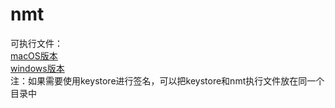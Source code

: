 # nmt
可执行文件：  
[macOS版本](./release/nmt)  
[windows版本](./release/nmt.exe)  
注：如果需要使用keystore进行签名，可以把keystore和nmt执行文件放在同一个目录中